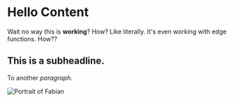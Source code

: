 # Hello Content

Wait no way this is **working**? How? Like literally. It's even working with edge functions. How??

## This is a subheadline.

To another _paragraph_.

![Portrait of Fabian](/portrait.jpg)
